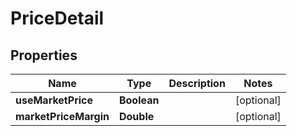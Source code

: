 
# PriceDetail

## Properties
Name | Type | Description | Notes
------------ | ------------- | ------------- | -------------
**useMarketPrice** | **Boolean** |  |  [optional]
**marketPriceMargin** | **Double** |  |  [optional]




